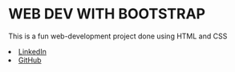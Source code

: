 # WEB DEV WITH BOOTSTRAP
<p>This is a fun web-development project done using HTML and CSS</p>
<li><a href=
"https://in.linkedin.com/amogh-vaishnav0397a4200">LinkedIn</a>
<li><a href=
"https://github.com/AmoghVaishnav">GitHub</a>

